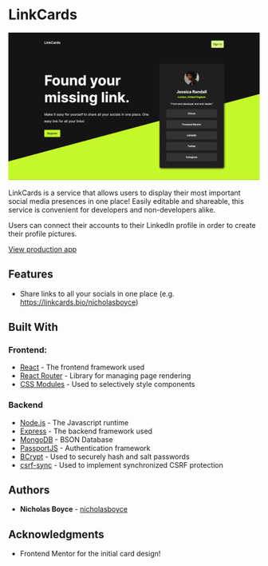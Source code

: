 # LinkCards

![](./homepage.png)

LinkCards is a service that allows users to display their most important social media presences in one place! Easily editable and shareable, this service is convenient for developers and non-developers alike.

Users can connect their accounts to their LinkedIn profile in order to create their profile pictures.

[View production app](https://linkcards.bio/)

## Features

- Share links to all your socials in one place (e.g. https://linkcards.bio/nicholasboyce)

## Built With

### Frontend:
* [React](https://react.dev/) - The frontend framework used
* [React Router](https://reactrouter.com/en/main) - Library for managing page rendering
* [CSS Modules](https://github.com/css-modules/css-modules) - Used to selectively style components

### Backend
* [Node.js](https://nodejs.org/en) - The Javascript runtime
* [Express](https://expressjs.com/) - The backend framework used
* [MongoDB](https://www.mongodb.com/) - BSON Database
* [PassportJS](https://www.passportjs.org/) - Authentication framework
* [BCrypt](https://github.com/kelektiv/node.bcrypt.js) - Used to securely hash and salt passwords
* [csrf-sync](https://github.com/Psifi-Solutions/csrf-sync) - Used to implement synchronized CSRF protection

## Authors

* **Nicholas Boyce** - [nicholasboyce](https://github.com/nicholasboyce)

## Acknowledgments

* Frontend Mentor for the initial card design!
